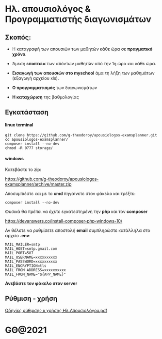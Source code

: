 # Ηλ. απουσιολόγος & Προγραμματιστής διαγωνισμάτων

## Σκοπός: 

- Η καταγραφή των απουσιών των μαθητών κάθε ώρα σε **πραγματικό χρόνο**.
- Άμεση **εποπτεία** των απόντων μαθητών από την 1η ώρα και κάθε ώρα.
- **Εισαγωγή των απουσιών στο myschool** άμα τη λήξη των μαθημάτων (εξαγωγή αρχείου xls).

- **Ο προγραμματισμός** των διαγωνισμάτων

- **Η καταχώριση** της βαθμολογίας

## Εγκατάσταση

#### linux terminal

```
git clone https://github.com/g-theodoroy/apousiologos-examsplanner.git
cd apousiologos-examsplanner/
composer install --no-dev
chmod -R 0777 storage/
```

#### windows

Κατεβάστε το zip:

https://github.com/g-theodoroy/apousiologos-examsplanner/archive/master.zip

Αποσυμπιέστε και με το **cmd** πηγαίνετε στον φάκελο και τρέξτε:
```
composer install --no-dev
```

Φυσικά θα πρέπει να έχετε εγκατεστημένη την **php** και τον **composer**

https://devanswers.co/install-composer-php-windows-10/

Αν θέλετε να ρυθμίσετε αποστολή **email** συμπληρώστε κατάλληλα στο αρχείο **.env**:

```
MAIL_MAILER=smtp
MAIL_HOST=smtp.gmail.com
MAIL_PORT=587
MAIL_USERNAME=xxxxxxxxxx
MAIL_PASSWORD=xxxxxxxxxx
MAIL_ENCRYPTION=tls
MAIL_FROM_ADDRESS=xxxxxxxxxx
MAIL_FROM_NAME="${APP_NAME}"
```

**Ανεβάστε τον φάκελο στον server**


## Ρύθμιση - χρήση

[Οδηγίες ρύθμισης κ χρήσης Ηλ.Απουσιολόγου.pdf](https://drive.google.com/file/d/17s1Oc0WNlOfuaPti7Tkr7cU3eop89RAP/view?usp=sharing)


# GΘ@2021




